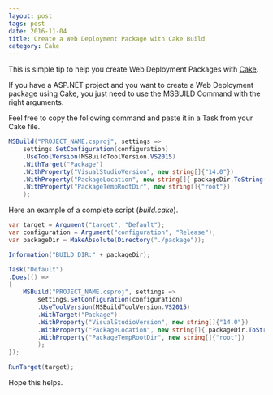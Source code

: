 ```yaml
---
layout: post
tags: post
date: 2016-11-04
title: Create a Web Deployment Package with Cake Build
category: Cake
---
```


This is simple tip to help you create Web Deployment Packages with [Cake](http://cakebuild.net/).

If you have a ASP.NET project and you want to create a Web Deployment package using Cake, you just need to use the MSBUILD Command with the right arguments.

Feel free to copy the following command and paste it in a Task from your Cake file.

```csharp
MSBuild("PROJECT_NAME.csproj", settings =>
	settings.SetConfiguration(configuration)
	.UseToolVersion(MSBuildToolVersion.VS2015)
	.WithTarget("Package")
	.WithProperty("VisualStudioVersion", new string[]{"14.0"})
	.WithProperty("PackageLocation", new string[]{ packageDir.ToString()  })
	.WithProperty("PackageTempRootDir", new string[]{"root"})
	);
```

Here an example of a complete script (_build.cake_).

```csharp
var target = Argument("target", "Default");
var configuration = Argument("configuration", "Release");
var packageDir = MakeAbsolute(Directory("./package"));

Information("BUILD DIR:" + packageDir);

Task("Default")
.Does(() =>
{
	MSBuild("PROJECT_NAME.csproj", settings =>
		settings.SetConfiguration(configuration)
		.UseToolVersion(MSBuildToolVersion.VS2015)
		.WithTarget("Package")
		.WithProperty("VisualStudioVersion", new string[]{"14.0"})
		.WithProperty("PackageLocation", new string[]{ packageDir.ToString()  })
		.WithProperty("PackageTempRootDir", new string[]{"root"})
		);
});

RunTarget(target);
```

Hope this helps.
